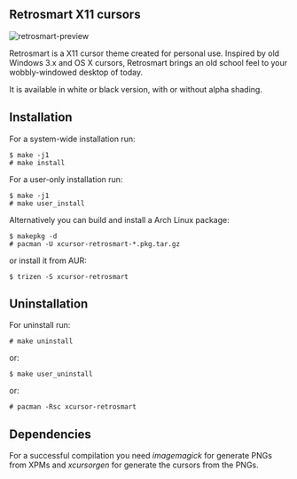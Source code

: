 Retrosmart X11 cursors
----------------------

![retrosmart-preview](https://raw.githubusercontent.com/mdomlop/retrosmart-x11-cursors/master/preview.gif "Retrosmart X11 cursor theme preview")

Retrosmart is a X11 cursor theme created for personal use. Inspired by old
Windows 3.x and OS X cursors, Retrosmart brings an old school feel to your
wobbly-windowed desktop of today.

It is available in white or black version, with or without alpha shading.

Installation
------------

For a system-wide installation run:

    $ make -j1
    # make install

For a user-only installation run:

    $ make -j1
    # make user_install

Alternatively you can build and install a Arch Linux package:

    $ makepkg -d
    # pacman -U xcursor-retrosmart-*.pkg.tar.gz

or install it from AUR:

    $ trizen -S xcursor-retrosmart

Uninstallation
--------------

For uninstall run:

    # make uninstall

or:

    $ make user_uninstall

or:

    # pacman -Rsc xcursor-retrosmart

Dependencies
------------

For a successful compilation you need *imagemagick* for generate PNGs from XPMs
and *xcursorgen* for generate the cursors from the PNGs.
